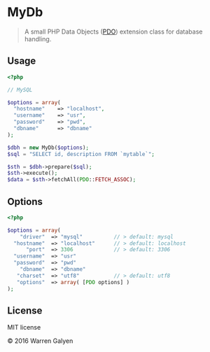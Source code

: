 # MyDb

> A small PHP Data Objects ([PDO](http://php.net/manual/en/book.pdo.php)) extension class for database handling.

## Usage

```php
<?php

// MySQL

$options = array(
  "hostname"    => "localhost",
  "username"    => "usr",
  "password"    => "pwd",
  "dbname"      => "dbname"
);

$dbh = new MyDb($options);
$sql = "SELECT id, description FROM `mytable`";

$sth = $dbh->prepare($sql);
$sth->execute();
$data = $sth->fetchAll(PDO::FETCH_ASSOC);

```


## Options

```php
<?php

$options = array(
    "driver"  => "mysql"          // > default: mysql
  "hostname"  => "localhost"      // > default: localhost
      "port"  => 3306             // > default: 3306
  "username"  => "usr"
  "password"  => "pwd"
    "dbname"  => "dbname"
   "charset"  => "utf8"           // > default: utf8
   "options"  => array( [PDO options] )
);

```

## License
MIT license

© 2016 Warren Galyen
